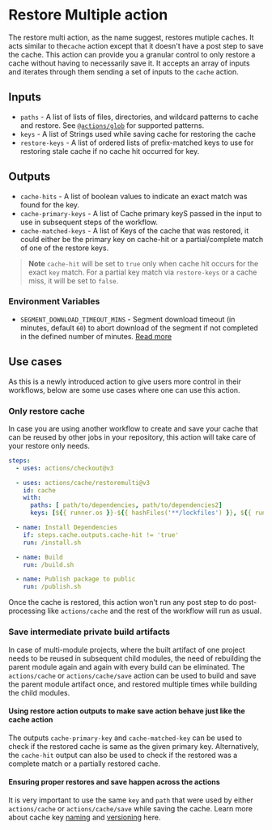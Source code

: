 # Restore Multiple action

The restore multi action, as the name suggest, restores mutiple caches. It acts similar to the`cache` action except that
it doesn't have a post step to save the cache. This action can provide you a granular control to only restore a cache 
without having to necessarily save it.  It accepts an array of inputs and iterates through them sending a set of inputs to the `cache` action.

## Inputs

* `paths` - A list of lists of files, directories, and wildcard patterns to cache and restore. See [`@actions/glob`](https://github.com/actions/toolkit/tree/main/packages/glob) for supported patterns.
* `keys` - A list of Strings used while saving cache for restoring the cache
* `restore-keys` - A list of ordered lists of prefix-matched keys to use for restoring stale cache if no cache hit occurred for key.

## Outputs

* `cache-hits` - A list of boolean values to indicate an exact match was found for the key. 
* `cache-primary-keys` - A list of Cache primary keyS passed in the input to use in subsequent steps of the workflow.
* `cache-matched-keys` - A list of Keys of the cache that was restored, it could either be the primary key on cache-hit or a partial/complete match of one of the restore keys.

> **Note**
`cache-hit` will be set to `true` only when cache hit occurs for the exact `key` match. For a partial key match via `restore-keys` or a cache miss, it will be set to `false`.

### Environment Variables
* `SEGMENT_DOWNLOAD_TIMEOUT_MINS` - Segment download timeout (in minutes, default `60`) to abort download of the segment if not completed in the defined number of minutes. [Read more](https://github.com/actions/cache/blob/main/workarounds.md#cache-segment-restore-timeout)

## Use cases

As this is a newly introduced action to give users more control in their workflows, below are some use cases where one can use this action.

### Only restore cache

In case you are using another workflow to create and save your cache that can be reused by other jobs in your repository, this action will take care of your restore only needs.

```yaml
steps:
  - uses: actions/checkout@v3

  - uses: actions/cache/restoremulti@v3
    id: cache
    with:
      paths: [ path/to/dependencies, path/to/dependencies2]
      keys: [${{ runner.os }}-${{ hashFiles('**/lockfiles') }}, ${{ runner.os }}-${{ hashFiles('**/lockfiles-2') }} ]

  - name: Install Dependencies
    if: steps.cache.outputs.cache-hit != 'true'
    run: /install.sh

  - name: Build
    run: /build.sh

  - name: Publish package to public
    run: /publish.sh
```

Once the cache is restored, this action won't run any post step to do post-processing like `actions/cache` and the rest of the workflow will run as usual.

### Save intermediate private build artifacts

In case of multi-module projects, where the built artifact of one project needs to be reused in subsequent child modules, the need of rebuilding the parent module again and again with every build can be eliminated. The `actions/cache` or `actions/cache/save` action can be used to build and save the parent module artifact once, and restored multiple times while building the child modules.


#### Using restore action outputs to make save action behave just like the cache action

The outputs `cache-primary-key` and `cache-matched-key` can be used to check if the restored cache is same as the given primary key. Alternatively, the `cache-hit` output can also be used to check if the restored was a complete match or a partially restored cache.

#### Ensuring proper restores and save happen across the actions

It is very important to use the same `key` and `path` that were used by either `actions/cache` or `actions/cache/save` while saving the cache. Learn more about cache key [naming](https://github.com/actions/cache#creating-a-cache-key) and [versioning](https://github.com/actions/cache#cache-version) here.
